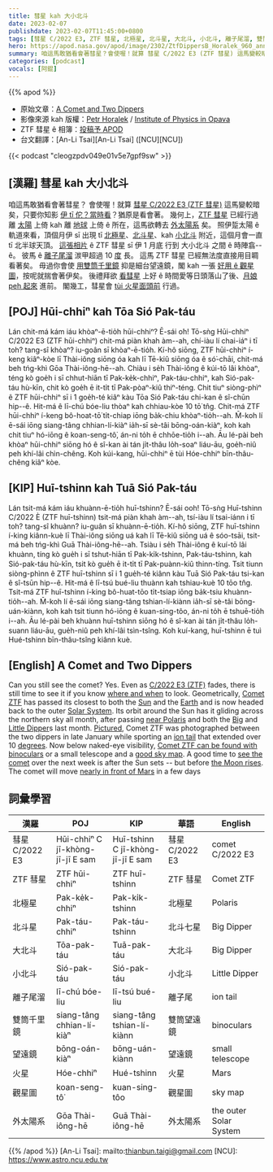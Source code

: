 ```yaml
---
title: 彗星 kah 大小北斗
date: 2023-02-07
publishdate: 2023-02-07T11:45:00+0800
tags: [彗星 C/2022 E3, ZTF 彗星, 北極星, 北斗星, 大北斗, 小北斗, 離子尾溜, 雙筒千里鏡, 細台望遠鏡, 火星, 觀星圖, 外太陽系]
hero: https://apod.nasa.gov/apod/image/2302/ZtfDippersB_Horalek_960_annotated.jpg
summary: 咱這馬敢猶看會著彗星？會使喔！就算 彗星 C/2022 E3 (ZTF 彗星) 這馬變較暗矣，只要你知影伊 tī 佗？當時看？猶原是看會著。
categories: [podcast]
vocals: [阿錕]
---
```


{{% apod %}}

- 原始文章：[A Comet and Two Dippers](https://apod.nasa.gov/apod/ap230207.html)
- 影像來源 kah 版權：[Petr Horalek](https://www.petrhoralek.com/#about-1) / [Institute of Physics in Opava](https://www.slu.cz/phys/en/)
- ZTF 彗星 ê 相簿：[投稿予 APOD](https://www.facebook.com/media/set/?set=a.172146088847310&type=3)
- 台文翻譯：[An-Li Tsai][An-Li Tsai] ([NCU][NCU])

{{< podcast "cleogzpdv049e01v5e7gpf9sw" >}}

## [漢羅] 彗星 kah 大小北斗
咱這馬敢猶看會著彗星？
會使喔！就算 [彗星 C/2022 E3 (ZTF 彗星)][C/2022 E3 (ZTF)] 這馬變較暗矣，只要你知影 [伊 tī 佗？當時看][where and when]？猶原是看會著。
幾何上，[ZTF 彗星][Comet ZTF] 已經行過離 [太陽][Sun] 上倚 kah 離 [地球][Earth] 上倚 ê 所在，這馬欲轉去 [外太陽系][Solar System] 矣。
照伊踅太陽 ê 軌道來看，頂個月伊 sī 出現 tī [北極星][near Polaris]、[北斗星][Big]、kah [小北斗][Little Dipper] 附近，這個月會一直 tī 北半球天頂。
[這張相片][Pictured] ê ZTF 彗星 sī 伊 1 月底 行到 大小北斗 之間 ê 時陣翕--ê。
彼馬 ê [離子尾溜][ion tail] 湠甲超過 10 [度][degrees] 長。
這馬 ZTF 彗星 已經無法度直接用目睭看著矣。
毋過你會使 [用雙筒千里鏡][Comet ZTF can be found with binoculars] 抑是細台望遠鏡，閣 kah 一張 [好用 ê 觀星圖][good sky map]，按呢就揣會著伊矣。
後禮拜欲 [看彗星][see the comet] 上好 ê 時間愛等日頭落山了後、[月娘 peh 起來][the Moon rises] 進前。
閣幾工，彗星會 [tùi 火星面頭前][nearly in front of Mars] 行過。


## [POJ] Hūi-chhiⁿ kah Tōa Sió Pak-táu
Lán chit-má kám iáu khòaⁿ-ē-tio̍h hūi-chhiⁿ?
Ē-sái o͘h!
Tō-sǹg Hūi-chhiⁿ C/2022 E3 (ZTF hūi-chhiⁿ) chit-má piàn khah àm--ah, chí-iàu lí chai-iáⁿ i tī toh? tang-sî khòaⁿ? iu-goân sī khòaⁿ-ē-tio̍h.
Kí-hô siōng, ZTF hūi-chhiⁿ í-keng kiâⁿ-kòe lī Thài-iông siōng óa kah lī Tē-kiû siōng óa ê só͘-chāi, chit-má beh tńg-khì Gōa Thài-iông-hē--ah.
Chiàu i se̍h Thài-iông ê kúi-tō lâi khòaⁿ, téng kò goe̍h i sī chhut-hiān tī Pak-ke̍k-chhiⁿ, Pak-táu-chhiⁿ, kah Sió-pak-táu hù-kīn, chit kò goe̍h ē it-ti̍t tī Pak-pòaⁿ-kiû thiⁿ-téng.
Chit tiuⁿ siòng-phìⁿ ê ZTF hūi-chhiⁿ sī i 1 goe̍h-té kiâⁿ kàu Tōa Sió Pak-táu chi-kan ê sî-chūn hip--ê.
Hit-má ê lī-chú bóe-liu thòaⁿ kah chhiau-kòe 10 tō͘ tn̂g.
Chit-má ZTF hūi-chhiⁿ í-keng bô-hoat-tō͘ ti̍t-chiap iōng ba̍k-chiu khòaⁿ-tio̍h--ah.
M̄-koh lí ē-sái iōng siang-tâng chhian-lí-kiàⁿ ia̍h-sī sè-tâi bōng-oán-kiàⁿ, koh kah chit tiuⁿ hó-iōng ê koan-seng-tô͘, án-ni to̍h ē chhōe-tio̍h i--ah.
Āu lé-pài beh khòaⁿ hūi-chhiⁿ siōng hó ê sî-kan ài tán ji̍t-thâu lo̍h-soaⁿ liáu-āu, goe̍h-niû peh khí-lâi chìn-chêng.
Koh kúi-kang, hūi-chhiⁿ ē tùi Hóe-chhiⁿ bīn-thâu-chêng kiâⁿ kòe.

## [KIP] Huī-tshinn kah Tuā Sió Pak-táu
Lán tsit-má kám iáu khuànn-ē-tio̍h huī-tshinn?
Ē-sái ooh!
Tō-sǹg Huī-tshinn C/2022 È (ZTF huī-tshinn) tsit-má piàn khah àm--ah, tsí-iàu lí tsai-iánn i tī toh? tang-sî khuànn? iu-guân sī khuànn-ē-tio̍h.
Kí-hô siōng, ZTF huī-tshinn í-king kiânn-kuè lī Thài-iông siōng uá kah lī Tē-kiû siōng uá ê sóo-tsāi, tsit-má beh tńg-khì Guā Thài-iông-hē--ah.
Tsiàu i se̍h Thài-iông ê kuí-tō lâi khuànn, tíng kò gue̍h i sī tshut-hiān tī Pak-ki̍k-tshinn, Pak-táu-tshinn, kah Sió-pak-táu hù-kīn, tsit kò gue̍h ē it-ti̍t tī Pak-puànn-kiû thinn-tíng.
Tsit tiunn siòng-phìnn ê ZTF huī-tshinn sī i 1 gue̍h-té kiânn kàu Tuā Sió Pak-táu tsi-kan ê sî-tsūn hip--ê.
Hit-má ê lī-tsú bué-liu thuànn kah tshiau-kuè 10 tōo tn̂g.
Tsit-má ZTF huī-tshinn í-king bô-huat-tōo ti̍t-tsiap iōng ba̍k-tsiu khuànn-tio̍h--ah.
M̄-koh lí ē-sái iōng siang-tâng tshian-lí-kiànn ia̍h-sī sè-tâi bōng-uán-kiànn, koh kah tsit tiunn hó-iōng ê kuan-sing-tôo, án-ni to̍h ē tshuē-tio̍h i--ah.
Āu lé-pài beh khuànn huī-tshinn siōng hó ê sî-kan ài tán ji̍t-thâu lo̍h-suann liáu-āu, gue̍h-niû peh khí-lâi tsìn-tsîng.
Koh kuí-kang, huī-tshinn ē tuì Hué-tshinn bīn-thâu-tsîng kiânn kuè.

## [English] A Comet and Two Dippers
Can you still see the comet?
Yes.
Even as [C/2022 E3 (ZTF)][C/2022 E3 (ZTF)] fades, there is still time to see it if you know [where and when][where and when] to look.
Geometrically, [Comet ZTF][Comet ZTF] has passed its closest to both the [Sun][Sun] and the [Earth][Earth] and is now headed back to the outer [Solar System][Solar System].
Its orbit around the Sun has it gliding across the northern sky all month, after passing [near Polaris][near Polaris] and both the [Big][Big] and [Little Dipper][Little Dipper]s last month.
[Pictured][Pictured], Comet ZTF was photographed between the two dippers in late January while sporting an [ion tail][ion tail] that extended over 10 [degrees][degrees].
Now below naked-eye visibility, [Comet ZTF can be found with binoculars][Comet ZTF can be found with binoculars] or a small telescope and a [good sky map][good sky map].
A good time to [see the comet][see the comet] over the next week is after the Sun sets -- but before [the Moon rises][the Moon rises].
The comet will move [nearly in front of Mars][nearly in front of Mars] in a few days

## 詞彙學習

|漢羅|POJ|KIP|華語|English|
|-|-|-|-|-|
|彗星 C/2022 E3|Hūi-chhiⁿ C jī-khòng-jī-jī E sam|Huī-tshinn C jī-khòng-jī-jī E sam|彗星 C/2022 E3|comet C/2022 E3|
|ZTF 彗星|ZTF hūi-chhiⁿ|ZTF huī-tshinn|ZTF 彗星|Comet ZTF|
|北極星|Pak-ke̍k-chhiⁿ|Pak-ki̍k-tshinn|北極星|Polaris|
|北斗星|Pak-táu-chhiⁿ|Pak-táu-tshinn|北斗七星|Big Dipper|
|大北斗|Tōa-pak-táu|Tuā-pak-táu|大北斗|Big Dipper|
|小北斗|Sió-pak-táu|Sió-pak-táu|小北斗|Little Dipper|
|離子尾溜|lī-chú bóe-liu|lī-tsú bué-liu|離子尾|ion tail|
|雙筒千里鏡|siang-tâng chhian-lí-kiàⁿ|siang-tâng tshian-lí-kiànn|雙筒望遠鏡|binoculars|
|望遠鏡|bōng-oán-kiàⁿ|bōng-uán-kiànn|望遠鏡|small telescope|
|火星|Hóe-chhiⁿ|Hué-tshinn|火星|Mars|
|觀星圖|koan-seng-tô͘|kuan-sing-tôo|觀星圖|sky map|
|外太陽系|Gōa Thài-iông-hē|Guā Thài-iông-hē|外太陽系|the outer Solar System|

{{% /apod %}}
[An-Li Tsai]: mailto:thianbun.taigi@gmail.com
[NCU]: https://www.astro.ncu.edu.tw

[copyright]: https://apod.nasa.gov/apod/fap/lib/about_apod.html#srapply
[License]: https://creativecommons.org/licenses/by/2.0/

[C/2022 E3 (ZTF)]:https://en.wikipedia.org/wiki/C/2022_E3_(ZTF)
[where and when]:https://www.shutterstock.com/image-photo/gray-tabby-cat-looking-craft-260nw-2150888687.jpg
[Comet ZTF]:https://apod.nasa.gov/apod/ap230109.html
[Sun]:https://solarsystem.nasa.gov/solar-system/sun/in-depth/
[Earth]:https://solarsystem.nasa.gov/planets/earth/overview/
[Solar System]:https://solarsystem.nasa.gov/solar-system/our-solar-system/in-depth/
[near Polaris]:https://apod.nasa.gov/apod/ap230203.html
[Big]:https://apod.nasa.gov/apod/ap130421.html
[Little Dipper]:https://earthsky.org/tonight/how-to-find-the-little-dipper/
[Pictured]:https://www.petrhoralek.com/?p=23393
[ion tail]:https://apod.nasa.gov/apod/ap200429.html
[degrees]:https://www.mathsisfun.com/geometry/degrees.html
[Comet ZTF can be found with binoculars]:https://skyandtelescope.org/astronomy-news/spot-circumpolar-comet-ztf-c-2022-e3-in-binoculars/
[good sky map]:https://skyandtelescope.org/astronomy-news/understanding-the-tails-of-comet-ztf-c-2022-e3/
[see the comet]:https://earthsky.org/astronomy-essentials/new-comet-might-get-bright-enough-for-binoculars/
[the Moon rises]:https://apod.nasa.gov/apod/ap211010.html
[nearly in front of Mars]:https://earthsky.org/tonight/mars-and-comet-2022-e3-ztf-february-10-11-2023/

